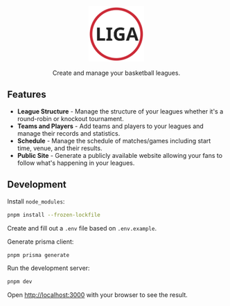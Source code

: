 <div align="center">
	<img src=".github/logo.svg" width="128">
	<p>Create and manage your basketball leagues.</p>
</div>

## Features

- **League Structure** - Manage the structure of your leagues whether it's a round-robin or knockout tournament.
- **Teams and Players** - Add teams and players to your leagues and manage their records and statistics.
- **Schedule** - Manage the schedule of matches/games including start time, venue, and their results.
- **Public Site** - Generate a publicly available website allowing your fans to follow what's happening in your leagues.

## Development

Install `node_modules`:

```bash
pnpm install --frozen-lockfile
```

Create and fill out a `.env` file based on `.env.example`.

Generate prisma client:

```bash
pnpm prisma generate
```

Run the development server:

```bash
pnpm dev
```

Open [http://localhost:3000](http://localhost:3000) with your browser to see the result.